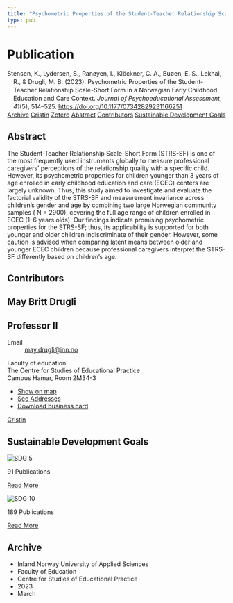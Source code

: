 ```yaml
---
title: "Psychometric Properties of the Student-Teacher Relationship Scale-Short Form in a Norwegian Early Childhood Education and Care Context"
type: pub
---
```

<h1>Publication</h1>
<article id="csl-bib-container-XA5BJJFY" class="csl-bib-container">
  <div class="csl-bib-body" style="line-height: 1.35; padding-left: 1em; text-indent:-1em;">
  <div class="csl-entry">Stensen, K., Lydersen, S., Ran&#xF8;yen, I., Kl&#xF6;ckner, C. A., Bu&#xF8;en, E. S., Lekhal, R., &amp; Drugli, M. B. (2023). Psychometric Properties of the Student-Teacher Relationship Scale-Short Form in a Norwegian Early Childhood Education and Care Context. <i>Journal of Psychoeducational Assessment</i>, <i>41</i>(5), 514&#x2013;525. <a href="https://doi.org/10.1177/07342829231166251">https://doi.org/10.1177/07342829231166251</a></div>
</div>
  <div class="csl-bib-buttons">
    <a href="#taxonomy-article-XA5BJJFY" class="csl-bib-button">Archive</a>
    <a href="https://app.cristin.no/results/show.jsf?id=2138226" alt="Cristin URL" class="csl-bib-button">Cristin</a>
    <a href="http://zotero.org/groups/5022929/items/XA5BJJFY" alt="Zotero URL" class="csl-bib-button">Zotero</a>
    <a href="#abstract-article-XA5BJJFY" class="csl-bib-button">Abstract</a>
    <a href="#contributors-article-XA5BJJFY" class="csl-bib-button">Contributors</a>
    <a href="#sdg-article-XA5BJJFY" class="csl-bib-button">Sustainable Development Goals</a>
  </div>
  <div id="csl-bib-meta-container-XA5BJJFY"></div>
</article>
<div id="csl-bib-meta-XA5BJJFY" class="csl-bib-meta">
  <article id="abstract-article-XA5BJJFY" class="abstract-article">
    <h1>Abstract</h1>
    The Student-Teacher Relationship Scale-Short Form (STRS-SF) is one of the most frequently used instruments globally to measure professional caregivers’ perceptions of the relationship quality with a specific child. However, its psychometric properties for children younger than 3 years of age enrolled in early childhood education and care (ECEC) centers are largely unknown. Thus, this study aimed to investigate and evaluate the factorial validity of the STRS-SF and measurement invariance across children’s gender and age by combining two large Norwegian community samples ( N = 2900), covering the full age range of children enrolled in ECEC (1–6 years olds). Our findings indicate promising psychometric properties for the STRS-SF; thus, its applicability is supported for both younger and older children indiscriminate of their gender. However, some caution is advised when comparing latent means between older and younger ECEC children because professional caregivers interpret the STRS-SF differently based on children’s age.
  </article>
  <article id="contributors-article-XA5BJJFY" class="contributors-article">
    <h1>Contributors</h1>
    <div class="personas">
<div class="vrtx-hinn-person-card">
<div class="photo">
<i class="lar la-user-circle missing-person"></i>
</div>
<div class="info">
<hgroup><h1>May Britt Drugli</h1>
<h2>Professor II</h2>
</hgroup><dl>
<dt>Email</dt>
<dd>
<a href="mailto:may.drugli@inn.no">may.drugli@inn.no</a>
</dd>
</dl>
<p>
Faculty of education<br>
The Centre for Studies of Educational Practice<br>
Campus Hamar,
Room 2M34-3
</p>
<ul class="vrtx-hinn-links">
<li><a href="https://www.google.com/maps?q=60.79582,11.07304">Show on map</a></li>
<li><a href="https://www.inn.no/english/find-an-employee/may-drugli.html#vrtx-hinn-addresses">See Addresses</a></li>
<li><a href="https://www.inn.no/english/find-an-employee/may-drugli.html?vrtx=vcf">Download business card</a></li>
</ul>
</div>
</div>
<a href="https://app.cristin.no/persons/show.jsf?id=29493" alt="Cristin URL" class="personas-cristin">Cristin</a>
</div>
  </article>
  <article id="sdg-article-XA5BJJFY" class="sdg-article">
    <h1>Sustainable Development Goals</h1>
    <div class="sdg-container"><div id="sdg5" class="sdg">
<img src="{{< params subfolder >}}images/sdg/sdg05_en.png" class="image" alt="SDG 5">
<div class="sdg-overlay">
<p class="sdg-publication-count"><span>91</span> Publications</p>
<p><a href="https://sdgs.un.org/goals/goal5" class="sdg-read-more">Read More</a></p>
</div>
</div> <div id="sdg10" class="sdg">
<img src="{{< params subfolder >}}images/sdg/sdg10_en.png" class="image" alt="SDG 10">
<div class="sdg-overlay">
<p class="sdg-publication-count"><span>189</span> Publications</p>
<p><a href="https://sdgs.un.org/goals/goal10" class="sdg-read-more">Read More</a></p>
</div>
</div></div>
  </article>
  <article id="taxonomy-article-XA5BJJFY" class="taxonomy-article">
    <h1>Archive</h1>
    <ul>
      <li>Inland Norway University of Applied Sciences</li>
      <li>Faculty of Education</li>
      <li>Centre for Studies of Educational Practice</li>
      <li>2023</li>
      <li>March</li>
    </ul>
  </article>
</div>
